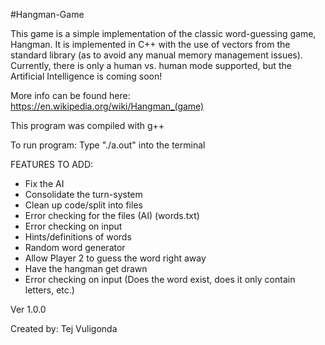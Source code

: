 #Hangman-Game

This game is a simple implementation of the classic word-guessing game, Hangman. It is implemented in C++ with the use of vectors from the standard library (as to avoid any manual memory management issues). Currently, there is only a human vs. human mode supported, but the Artificial Intelligence is coming soon!

More info can be found here: https://en.wikipedia.org/wiki/Hangman_(game)

This program was compiled with g++

To run program: Type "./a.out" into the terminal

FEATURES TO ADD:
 *  Fix the AI
 *  Consolidate the turn-system
 *  Clean up code/split into files
 *  Error checking for the files (AI) (words.txt)
 *  Error checking on input
 *  Hints/definitions of words
 *  Random word generator
 *  Allow Player 2 to guess the word right away
 *  Have the hangman get drawn
 *  Error checking on input (Does the word exist, does it only contain letters, etc.)

Ver 1.0.0

Created by: Tej Vuligonda
